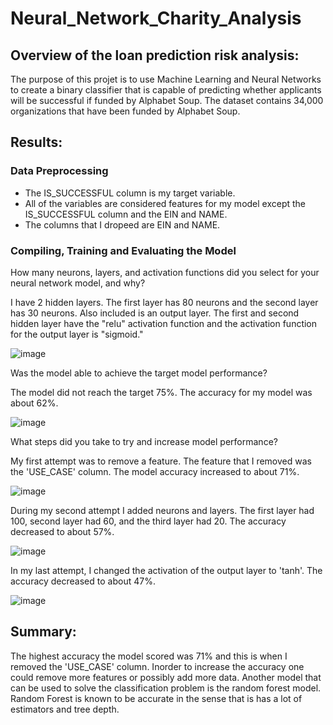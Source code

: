 # Neural_Network_Charity_Analysis

## Overview of the loan prediction risk analysis:

The purpose of this projet is to use Machine Learning and Neural Networks to create a binary classifier that is capable of predicting whether applicants will be successful if funded by Alphabet Soup.  The dataset contains 34,000 organizations that have been funded by Alphabet Soup. 

## Results:

### Data Preprocessing

- The IS_SUCCESSFUL column is my target variable.
- All of the variables are considered features for my model except the IS_SUCCESSFUL column and the EIN and NAME.
- The columns that I dropeed are EIN and NAME.

### Compiling, Training and Evaluating the Model

How many neurons, layers, and activation functions did you select for your neural network model, and why?

I have 2 hidden layers. The first layer has 80 neurons and the second layer has 30 neurons.  Also included is an output layer. The first and second hidden layer have the "relu" activation function and the activation function for the output layer is "sigmoid."

![image](https://user-images.githubusercontent.com/80642682/131268943-540d8616-fb86-4038-bc9e-2e45758adf14.png)


Was the model able to achieve the target model performance?

The model did not reach the target 75%. The accuracy for my model was about 62%.

![image](https://user-images.githubusercontent.com/80642682/131268983-25b868c0-a80b-416e-9e3a-f46c7ac1606e.png)


What steps did you take to try and increase model performance?

My first attempt was to remove a feature.  The feature that I removed was the 'USE_CASE' column.  The model accuracy increased to about 71%.

![image](https://user-images.githubusercontent.com/80642682/131269100-7df95df7-8f05-4457-ab69-fcad010ad64c.png)


During my second attempt I added neurons and layers.  The first layer had 100, second layer had 60, and the third layer had 20. The accuracy decreased to about 57%.
 
![image](https://user-images.githubusercontent.com/80642682/131269170-de8d2cb7-67e6-4e47-8aa8-abb8cade6926.png)

 
In my last attempt, I changed the activation of the output layer to 'tanh'. The accuracy decreased to about 47%.

![image](https://user-images.githubusercontent.com/80642682/131269230-5437af1c-a674-4e08-be4a-155158ad850d.png)


## Summary:

The highest accuracy the model scored was 71% and this is when I removed the 'USE_CASE' column.  Inorder to increase the accuracy one could remove more features or possibly add more data.  Another model that can be used to solve the classification problem is the random forest model. Random Forest is known to be accurate in the sense that is has a lot of estimators and tree depth.
